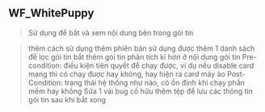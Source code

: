 WF_WhitePuppy
-------------
>Sử dụng để bắt và xem nội dung bên trong gói tin

>thêm cách sử dụng
>thêm phiên bản sử dụng được
>thêm 1 danh sách để lọc gói tin
>bắt thêm gói tin
>phân tích kĩ hơn ở nội dung gói tin 
>Pre-condition: điều kiện tiên quyết để chạy được, ví dụ nếu disable card mạng thì có chạy được hay không, hay hiện ra card máy ảo
>Post-Condition: trạng thái hệ thống như nào, có ổn định khi chạy phần mềm hay không
>Sửa 1 vài bug cố hữu
>thêm tệp để lưu các thông tin gói tin sau khi bắt xong

